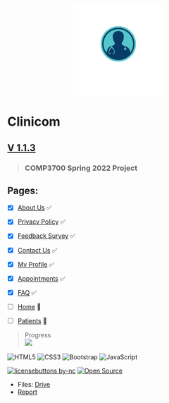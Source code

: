 <p align="center">
  <img src="https://github.com/0cool-design/WEB_Proj/blob/main/www/assets/imgs/logooo.png">
</p>

# __Clinicom__
## [V 1.1.3](https://github.com/0cool-design/WEB_Proj)
>### COMP3700 Spring 2022 Project

## Pages:
- [x] [About Us](https://github.com/0cool-design/WEB_Proj/blob/main/www/about.html) ✅
- [x] [Privacy Policy](https://github.com/0cool-design/WEB_Proj/blob/main/www/policy.html) ✅
- [x] [Feedback Survey](https://github.com/0cool-design/WEB_Proj/blob/main/www/feedback.html) ✅
- [x] [Contact Us](https://github.com/0cool-design/WEB_Proj/blob/main/www/contact.html) ✅
- [x] [My Profile](https://github.com/0cool-design/WEB_Proj/blob/main/www/profile.html) ✅
- [x] [Appointments](https://github.com/0cool-design/WEB_Proj/blob/main/www/appointments.html) ✅  
- [x] [FAQ](https://github.com/0cool-design/WEB_Proj/blob/main/www/faq.html) ✅
- [ ] [Home](https://github.com/0cool-design/WEB_Proj/blob/main/www/index.html) 🐛  
- [ ] [Patients](https://github.com/0cool-design/WEB_Proj/blob/main/www/patients.html) 🚧  

   
 > Progress  
![](https://us-central1-progress-markdown.cloudfunctions.net/progress/78)  
  
![HTML5](https://img.shields.io/badge/html5-%23E34F26.svg?style=for-the-badge&logo=html5&logoColor=white)
![CSS3](https://img.shields.io/badge/css3-%231572B6.svg?style=for-the-badge&logo=css3&logoColor=white)
![Bootstrap](https://img.shields.io/badge/bootstrap-%23563D7C.svg?style=for-the-badge&logo=bootstrap&logoColor=white)
![JavaScript](https://img.shields.io/badge/javascript-%23323330.svg?style=for-the-badge&logo=javascript&logoColor=%23F7DF1E)
  
[![licensebuttons by-nc](https://licensebuttons.net/l/by-nc/3.0/88x31.png)](https://creativecommons.org/licenses/by-nc/4.0)
[![Open Source](https://badges.frapsoft.com/os/v1/open-source.svg?v=103)](https://opensource.org/)  
  
- Files: [Drive](https://drive.google.com/drive/u/1/folders/15W1RpJ4_eHC8mj1wnxQvZqJ8cgO4sRNT)
- [Report](https://docs.google.com/document/d/1F68D9ef4VuZ-mU9zD0KX3ZvoZT7wlMYDj2lR7ct4brc/edit?usp=sharing)
